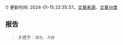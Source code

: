 :alarm_clock: 更新时间: 2024-01-15 22:35:37。[文章来源](/README.md)、[文章分类](/TAGS.md)

## 报告


> 关键字：`报告`、`月报`



